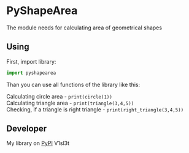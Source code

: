 # PyShapeArea

The module needs for calculating area of geometrical shapes

## Using

First, import library:

```python
import pyshapearea
```

Than you can use all functions of the library like this:

Calculating circle area - `print(circle(1))`  
Calculating triangle area - `print(triangle(3,4,5))`  
Checking, if a triangle is right triangle - `print(right_triangle(3,4,5))`


## Developer ##
My library on [PyPI](https://pypi.org/project/pyshapearea/0.0.1/)
V1sl3t
